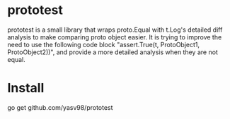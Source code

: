 # prototest
prototest is a small library that wraps proto.Equal with t.Log's detailed diff analysis to make comparing proto object easier. It is trying to improve the need to use the following code block "assert.True(t, ProtoObject1, ProtoObject2))", and provide a more detailed analysis when they are not equal.


# Install
go get github.com/yasv98/prototest
